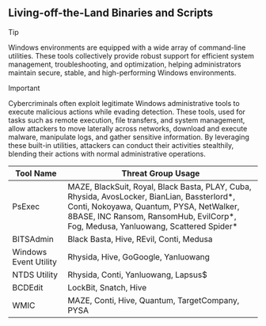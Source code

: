 ## Living-off-the-Land Binaries and Scripts

> [!TIP]
> Windows environments are equipped with a wide array of command-line utilities. These tools collectively provide robust support for efficient system management, troubleshooting, and optimization, helping administrators maintain secure, stable, and high-performing Windows environments. 

> [!IMPORTANT]
> Cybercriminals often exploit legitimate Windows administrative tools to execute malicious actions while evading detection. These tools, used for tasks such as remote execution, file transfers, and system management, allow attackers to move laterally across networks, download and execute malware, manipulate logs, and gather sensitive information. By leveraging these built-in utilities, attackers can conduct their activities stealthily, blending their actions with normal administrative operations.

| Tool Name | Threat Group Usage |
|---|---|
| PsExec | MAZE, BlackSuit, Royal, Black Basta, PLAY, Cuba, Rhysida, AvosLocker, BianLian, Bassterlord*, Conti, Nokoyawa, Quantum, PYSA, NetWalker, 8BASE, INC Ransom, RansomHub, EvilCorp*, Fog, Medusa, Yanluowang, Scattered Spider* |
| BITSAdmin | Black Basta, Hive, REvil, Conti, Medusa |
| Windows Event Utility | Rhysida, Hive, GoGoogle, Yanluowang |
| NTDS Utility | Rhysida, Conti, Yanluowang, Lapsus$ |
| BCDEdit | LockBit, Snatch, Hive |
| WMIC | MAZE, Conti, Hive, Quantum, TargetCompany, PYSA |
